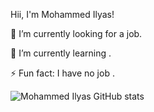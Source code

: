 Hii, I'm Mohammed Ilyas!

🔭 I’m currently looking for a job.

🌱 I’m currently learning .

⚡ Fun fact: I have no job .


![Mohammed Ilyas GitHub stats](https://github-readme-stats.vercel.app/api?username=Mohammedily&show_icons=true&theme=radical)

